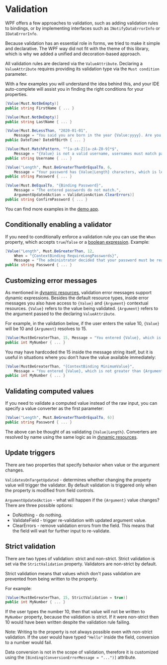 # Validation

WPF offers a few approaches to validation, such as adding validation rules to bindings, or by implementing interfaces such as `INotifyDataErrorInfo` or `IDataErrorInfo`.

Because validation has an essential role in forms, we tried to make it simple and declarative.
The WPF way did not fit with the theme of this library, which is why we added a unified and decoration-based approach.

All validation rules are declared via the `ValueAttribute`. Declaring a `ValueAttribute` requires providing its validation type via the `Must condition` parameter.

With a few examples you will understand the idea behind this, and your IDE auto-complete will assist you in finding the right conditions for your properties.

```csharp
[Value(Must.NotBeEmpty)]
public string FirstName { ... }

[Value(Must.NotBeEmpty)]
public string LastName { ... }

[Value(Must.BeLessThan, "2020-01-01",
    Message = "You said you are born in the year {Value:yyyy}. Are you really from the future?")]
public DateTime? DateOfBirth { ... }

[Value(Must.MatchPattern, "^[a-zA-Z][a-zA-Z0-9]*$",
    Message = "{Value} is not a valid username, usernames must match pattern {Argument}.")]
public string Username { ... }

[Value("Length", Must.BeGreaterThanOrEqualTo, 6,
    Message = "Your password has {Value|Length} characters, which is less than the required {Argument}.")]
public string Password { ... }

[Value(Must.BeEqualTo, "{Binding Password}",
    Message = "The entered passwords do not match.",
    ArgumentUpdatedAction = ValidationAction.ClearErrors)]
public string ConfirmPassword { ... }
```

You can find more examples in the [demo app](https://github.com/WPF-Forge/Forge.Forms/tree/master/Forge.Forms/src/Forge.Forms.Demo/Models).

## Conditionally enabling a validator

If you need to conditionally enforce a validation rule you can use the `When` property, which accepts `true`/`false` or a [boolean expression](dynamic-resources.md#boolean-expressions).
Example:

```csharp
[Value("Length", Must.BeGreaterThan, 12,
    When = "{ContextBinding RequireLongPasswords}",
    Message = "The administrator decided that your password must be really long!")]
public string Password { ... }
```

## Customizing error messages

As mentioned in [dynamic resources](dynamic-resources.md#dynamic-expressions), validation error messages support dynamic expressions.
Besides the default resource types, inside error messages you also have access to `{Value}` and `{Argument}` contextual resources. `{Value}` refers to the value being validated. `{Argument}` refers to the argument passed to the declaring `ValueAttribute`.

For example, in the validation below, if the user enters the value 10, `{Value}` will be 10 and `{Argument}` resolves to 15.

```csharp
[Value(MustBeGreaterThan, 15, Message = "You entered {Value}, which is not greater than {Argument}.")]
public int MyNumber { ... }
```

You may have hardcoded the 15 inside the message string itself, but it is useful in situations where you don't have the value available immediately:

```csharp
[Value(MustBeGreaterThan, "{ContextBinding MinimumValue}",
    Message = "You entered {Value}, which is not greater than {Argument}.")]
public int MyNumber { ... }
```

## Validating computed values

If you need to validate a computed value instead of the raw input, you can specify a value converter as the first parameter:

```csharp
[Value("Length", Must.BeGreaterThanOrEqualTo, 6)]
public string Password { ... }
```

The above can be thought of as validating `{Value|Length}`.
Converters are resolved by name using the same logic as in [dynamic resources](dynamic-resources.md#syntax-specification).

## Update triggers

There are two properties that specify behavior when value or the argument changes.

`ValidatesOnTargetUpdated` - determines whether changing the property value will trigger the validator.
By default validation is triggered only when the property is modified from field controls.

`ArgumentUpdatedAction` - what will happen if the `{Argument}` value changes? There are three possible options:

- DoNothing - do nothing.
- ValidateField - trigger re-validation with updated argument value.
- ClearErrors - remove validation errors from the field. This means that the field will wait for further input to re-validate.

## Strict validation

There are two types of validation: strict and non-strict. Strict validation is set via the `StrictValidation` property. Validators are non-strict by default.

Strict validation means that values which don't pass validation are prevented from being written to the property.

For example:

```csharp
[Value(MustBeGreaterThan, 15, StrictValidation = true)]
public int MyNumber { ... }
```

If the user types the number 10, then that value will not be written to `MyNumber` property, because the validation is strict.
If it were non-strict then 10 would have been written despite the validation rule failing.

Note: Writing to the property is not always possible even with non-strict validation.
If the user would have typed `"Hello"` inside the field, conversion to a number would fail.

Data conversion is not in the scope of validation, therefore it is customized using the `[Binding(ConversionErrorMessage = "...")]` attribute.

